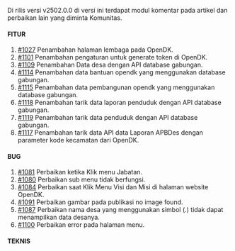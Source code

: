 Di rilis versi v2502.0.0 di versi ini terdapat modul komentar pada artikel dan perbaikan lain yang diminta Komunitas.

#### FITUR

1. [#1027](https://github.com/OpenSID/OpenDK/issues/1027) Penambahan halaman lembaga pada OpenDK.
2. [#1101](https://github.com/OpenSID/OpenDK/issues/1101) Penambahan pengaturan untuk generate token di OpenDK.
3. [#1109](https://github.com/OpenSID/OpenDK/issues/1109) Penambahan Data desa dengan API database gabungan.
4. [#1114](https://github.com/OpenSID/OpenDK/issues/1114) Penambahan data bantuan opendk yang menggunakan database gabungan.
5. [#1115](https://github.com/OpenSID/OpenDK/issues/1115) Penambahan data pembangunan opendk yang menggunakan database gabungan.
6. [#1118](https://github.com/OpenSID/OpenDK/issues/1118) Penambahan tarik data laporan penduduk dengan API database gabungan.
7. [#1119](https://github.com/OpenSID/OpenDK/issues/1119) Penambahan tarik data penduduk dengan API database gabungan.
8. [#1117](https://github.com/OpenSID/OpenDK/issues/1117) Penambahan tarik data API data Laporan APBDes dengan parameter kode kecamatan dari OpenDK.

#### BUG

1. [#1081](https://github.com/OpenSID/OpenDK/issues/1081) Perbaikan ketika Klik menu Jabatan.
2. [#1080](https://github.com/OpenSID/OpenDK/issues/1080) Perbaikan sub menu tidak berfungsi.
3. [#1084](https://github.com/OpenSID/OpenDK/issues/1084) Perbaikan saat Klik Menu Visi dan Misi di halaman website OpenDK.
4. [#1091](https://github.com/OpenSID/OpenDK/issues/1091) Perbaikan gambar pada publikasi no image found.
5. [#1087](https://github.com/OpenSID/OpenDK/issues/1087) Perbaikan nama desa yang menggunakan simbol (.) tidak dapat menampilkan data desanya.
6. [#1100](https://github.com/OpenSID/OpenDK/issues/1100) Perbaikan error pada halaman menu.

#### TEKNIS

